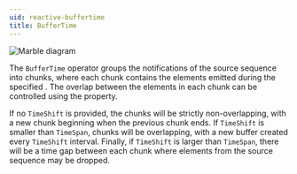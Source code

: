 ```yaml
---
uid: reactive-buffertime
title: BufferTime
---
```


![Marble diagram](~/images/reactive-buffertime.svg)

The `BufferTime` operator groups the notifications of the source sequence into chunks, where each chunk contains the elements emitted during the specified <xref href="Bonsai.Reactive.BufferTime.TimeSpan"/>. The overlap between the elements in each chunk can be controlled using the <xref href="Bonsai.Reactive.BufferTime.TimeShift"/> property.

If no `TimeShift` is provided, the chunks will be strictly non-overlapping, with a new chunk beginning when the previous chunk ends. If `TimeShift` is smaller than `TimeSpan`, chunks will be overlapping, with a new buffer created every `TimeShift` interval. Finally, if `TimeShift` is larger than `TimeSpan`, there will be a time gap between each chunk where elements from the source sequence may be dropped.
